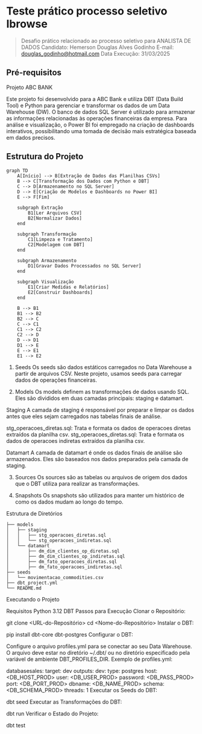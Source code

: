 
# Teste prático processo seletivo Ibrowse

> Desafio prático relacionado ao processo seletivo para ANALISTA DE DADOS 
> Candidato: Hemerson Douglas Alves Godinho
> E-mail: douglas_godinho@hotmail.com
> Data Execução: 31/03/2025

## Pré-requisitos 

Projeto ABC BANK

Este projeto foi desenvolvido para a ABC Bank e utiliza DBT (Data Build Tool) e Python para gerenciar e transformar os dados de um Data Warehouse (DW). O banco de dados SQL Server é utilizado para armazenar as informações relacionadas às operações financeiras da empresa. Para análise e visualização, o Power BI foi empregado na criação de dashboards interativos, possibilitando uma tomada de decisão mais estratégica baseada em dados precisos.

## Estrutura do Projeto

```mermaid
graph TD
    A[Início] --> B[Extração de Dados das Planilhas CSVs]
    B --> C[Transformação dos Dados com Python e DBT]
    C --> D[Armazenamento no SQL Server]
    D --> E[Criação de Modelos e Dashboards no Power BI]
    E --> F[Fim]

    subgraph Extração
        B1[Ler Arquivos CSV]
        B2[Normalizar Dados]
    end

    subgraph Transformação
        C1[Limpeza e Tratamento]
        C2[Modelagem com DBT]
    end

    subgraph Armazenamento
        D1[Gravar Dados Processados no SQL Server]
    end

    subgraph Visualização
        E1[Criar Medidas e Relatórios]
        E2[Construir Dashboards]
    end

    B --> B1
    B1 --> B2
    B2 --> C
    C --> C1
    C1 --> C2
    C2 --> D
    D --> D1
    D1 --> E
    E --> E1
    E1 --> E2
```
1. Seeds
Os seeds são dados estáticos carregados no Data Warehouse a partir de arquivos CSV. Neste projeto, usamos seeds para carregar dados de operações financeiras.

2. Models
Os models definem as transformações de dados usando SQL. Eles são divididos em duas camadas principais: staging e datamart.

Staging
A camada de staging é responsável por preparar e limpar os dados antes que eles sejam carregados nas tabelas finais de análise.

stg_operacoes_diretas.sql: Trata e formata os dados de operacoes diretas extraídos da planilha csv.
stg_operacoes_diretas.sql: Trata e formata os dados de operacoes indiretas extraídos da planilha csv.

Datamart
A camada de datamart é onde os dados finais de análise são armazenados. Eles são baseados nos dados preparados pela camada de staging.

3. Sources
Os sources são as tabelas ou arquivos de origem dos dados que o DBT utiliza para realizar as transformações.

4. Snapshots
Os snapshots são utilizados para manter um histórico de como os dados mudam ao longo do tempo.

Estrutura de Diretórios

```plaintext
├── models
│   ├── staging
│   │   ├── stg_operacoes_diretas.sql
│   │   └── stg_operacoes_indiretas.sql
│   └── datamart
│       ├── dm_dim_clientes_op_diretas.sql
│       ├── dm_dim_clientes_op_indiretas.sql
│       ├── dm_fato_operacoes_diretas.sql
│       ├── dm_fato_operacoes_indiretas.sql
├── seeds
│   └── movimentacao_commodities.csv
├── dbt_project.yml
└── README.md
```


Executando o Projeto

Requisitos
Python 3.12
DBT
Passos para Execução
Clonar o Repositório:

git clone <URL-do-Repositório>
cd <Nome-do-Repositório>
Instalar o DBT:

pip install dbt-core dbt-postgres
Configurar o DBT:

Configure o arquivo profiles.yml para se conectar ao seu Data Warehouse. O arquivo deve estar no diretório ~/.dbt/ ou no diretório especificado pela variável de ambiente DBT_PROFILES_DIR.
Exemplo de profiles.yml:

databasesales:
  target: dev
  outputs:
    dev:
      type: postgres
      host: <DB_HOST_PROD>
      user: <DB_USER_PROD>
      password: <DB_PASS_PROD>
      port: <DB_PORT_PROD>
      dbname: <DB_NAME_PROD>
      schema: <DB_SCHEMA_PROD>
      threads: 1
Executar os Seeds do DBT:

dbt seed
Executar as Transformações do DBT:

dbt run
Verificar o Estado do Projeto:

dbt test






